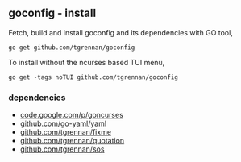 ## goconfig - install

Fetch, build and install goconfig and its dependencies with GO tool,

    go get github.com/tgrennan/goconfig

To install without the ncurses based TUI menu,

    go get -tags noTUI github.com/tgrennan/goconfig

### dependencies

* [code.google.com/p/goncurses](https://code.google.com/p/goncurses)
* [github.com/go-yaml/yaml](https://github.com/go-yaml/yaml)
* [github.com/tgrennan/fixme](https://github.com/tgrennan/fixme)
* [github.com/tgrennan/quotation](https://github.com/tgrennan/quotation)
* [github.com/tgrennan/sos](https://github.com/tgrennan/sos)
